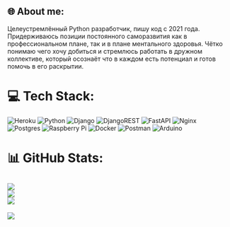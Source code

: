 ## 🌐 About me:
Целеустремлённый Python разработчик, пишу код с 2021 года. Придерживаюсь позиции постоянного саморазвития как в профессиональном плане, так и в плане ментального здоровья. Чётко понимаю чего хочу добиться и стремлюсь работать в дружном коллективе, который осознаёт что в каждом есть потенциал и готов помочь в его раскрытии.
# 💻 Tech Stack:
![Heroku](https://img.shields.io/badge/heroku-%23430098.svg?style=for-the-badge&logo=heroku&logoColor=white) ![Python](https://img.shields.io/badge/python-3670A0?style=for-the-badge&logo=python&logoColor=ffdd54) ![Django](https://img.shields.io/badge/django-%23092E20.svg?style=for-the-badge&logo=django&logoColor=white) ![DjangoREST](https://img.shields.io/badge/DJANGO-REST-ff1709?style=for-the-badge&logo=django&logoColor=white&color=ff1709&labelColor=gray) ![FastAPI](https://img.shields.io/badge/FastAPI-005571?style=for-the-badge&logo=fastapi) ![Nginx](https://img.shields.io/badge/nginx-%23009639.svg?style=for-the-badge&logo=nginx&logoColor=white) ![Postgres](https://img.shields.io/badge/postgres-%23316192.svg?style=for-the-badge&logo=postgresql&logoColor=white) ![Raspberry Pi](https://img.shields.io/badge/-RaspberryPi-C51A4A?style=for-the-badge&logo=Raspberry-Pi) ![Docker](https://img.shields.io/badge/docker-%230db7ed.svg?style=for-the-badge&logo=docker&logoColor=white) ![Postman](https://img.shields.io/badge/Postman-FF6C37?style=for-the-badge&logo=postman&logoColor=white) ![Arduino](https://img.shields.io/badge/-Arduino-00979D?style=for-the-badge&logo=Arduino&logoColor=white)
# 📊 GitHub Stats:
![](https://github-readme-stats.vercel.app/api/top-langs/?username=Satan1437&theme=radical&hide_border=false&include_all_commits=true&count_private=false&layout=compact)<br/>
![](https://github-readme-stats.vercel.app/api?username=Satan1437&theme=radical&hide_border=false&include_all_commits=true&count_private=false)<br/>
![](https://github-readme-streak-stats.herokuapp.com/?user=Satan1437&theme=radical&hide_border=false)<br/>
---
[![](https://visitcount.itsvg.in/api?id=Satan1437&icon=0&color=0)](https://visitcount.itsvg.in)

